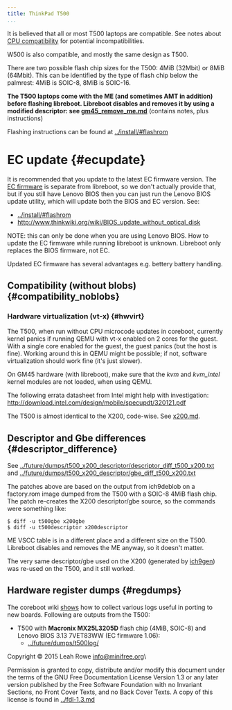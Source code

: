 ```yaml
---
title: ThinkPad T500 
...
```


It is believed that all or most T500 laptops are compatible. See notes
about [CPU
compatibility](../install/t500_external.html#cpu_compatibility) for
potential incompatibilities.

W500 is also compatible, and mostly the same design as T500.

There are two possible flash chip sizes for the T500: 4MiB (32Mbit) or
8MiB (64Mbit). This can be identified by the type of flash chip below
the palmrest: 4MiB is SOIC-8, 8MiB is SOIC-16.

**The T500 laptops come with the ME (and sometimes AMT in addition)
before flashing libreboot. Libreboot disables and removes it by using a
modified descriptor: see [gm45\_remove\_me.md](gm45_remove_me.md)**
(contains notes, plus instructions)

Flashing instructions can be found at
[../install/\#flashrom](../install/#flashrom)

EC update {#ecupdate}
=========

It is recommended that you update to the latest EC firmware version. The
[EC firmware](../../faq.md#firmware-ec) is separate from
libreboot, so we don't actually provide that, but if you still have
Lenovo BIOS then you can just run the Lenovo BIOS update utility, which
will update both the BIOS and EC version. See:

-   [../install/#flashrom](../install/#flashrom)
-   <http://www.thinkwiki.org/wiki/BIOS_update_without_optical_disk>

NOTE: this can only be done when you are using Lenovo BIOS. How to
update the EC firmware while running libreboot is unknown. Libreboot
only replaces the BIOS firmware, not EC.

Updated EC firmware has several advantages e.g. bettery battery
handling.

Compatibility (without blobs) {#compatibility_noblobs}
-----------------------------

### Hardware virtualization (vt-x) {#hwvirt}

The T500, when run without CPU microcode updates in coreboot, currently
kernel panics if running QEMU with vt-x enabled on 2 cores for the
guest. With a single core enabled for the guest, the guest panics (but
the host is fine). Working around this in QEMU might be possible; if
not, software virtualization should work fine (it's just slower).

On GM45 hardware (with libreboot), make sure that the *kvm* and
*kvm\_intel* kernel modules are not loaded, when using QEMU.

The following errata datasheet from Intel might help with investigation:
<http://download.intel.com/design/mobile/specupdt/320121.pdf>

The T500 is almost identical to the X200, code-wise. See
[x200.md](x200.md).

Descriptor and Gbe differences {#descriptor_difference}
------------------------------

See
[../future/dumps/t500\_x200\_descriptor/descriptor\_diff\_t500\_x200.txt](../future/dumps/t500_x200_descriptor/descriptor_diff_t500_x200.txt)
and
[../future/dumps/t500\_x200\_descriptor/gbe\_diff\_t500\_x200.txt](../future/dumps/t500_x200_descriptor/gbe_diff_t500_x200.txt)

The patches above are based on the output from ich9deblob on a
factory.rom image dumped from the T500 with a SOIC-8 4MiB flash chip.
The patch re-creates the X200 descriptor/gbe source, so the commands
were something like:

    $ diff -u t500gbe x200gbe
    $ diff -u t500descriptor x200descriptor

ME VSCC table is in a different place and a different size on the T500.
Libreboot disables and removes the ME anyway, so it doesn't matter.

The very same descriptor/gbe used on the X200 (generated by
[ich9gen](gm45_remove_me.html#ich9gen)) was re-used on the T500, and it
still worked.

Hardware register dumps {#regdumps}
-----------------------

The coreboot wiki
[shows](http://www.coreboot.org/Motherboard_Porting_Guide) how to
collect various logs useful in porting to new boards. Following are
outputs from the T500:

-   T500 with **Macronix MX25L3205D** flash chip (4MiB, SOIC-8) and
    Lenovo BIOS 3.13 7VET83WW (EC firmware 1.06):
    -   [../future/dumps/t500log/](../future/dumps/t500log/)

Copyright © 2015 Leah Rowe <info@minifree.org>\

Permission is granted to copy, distribute and/or modify this document
under the terms of the GNU Free Documentation License Version 1.3 or any later
version published by the Free Software Foundation
with no Invariant Sections, no Front Cover Texts, and no Back Cover Texts.
A copy of this license is found in [../fdl-1.3.md](../fdl-1.3.md)
